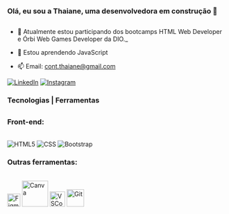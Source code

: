 ### Olá, eu sou a Thaiane, uma desenvolvedora em construção 👋
##
- 🔭 Atualmente estou participando dos bootcamps HTML Web Developer e Órbi Web Games Developer da DIO._
 
- 🌱 Estou aprendendo JavaScript

- 📫 Email: cont.thaiane@gmail.com

<div>
<a href="https://www.linkedin.com/in/thaiane-a-lima-51506522a/" target="_blank"><img src="https://img.shields.io/badge/LinkedIn-0077B5?style=for-the-badge&logo=linkedin&logoColor=white" alt="LinkedIn" target="_blank"></a>
<a href="https://www.instagram.com/thaianealm_/" target="_blank"><img src="https://img.shields.io/badge/Instagram-E4405F?style=for-the-badge&logo=instagram&logoColor=white" alt="Instagram" target="_blank"></a>
</div>

### Tecnologias | Ferramentas
##
### Front-end:
<div style="display: inline_block"></br>
    <img alt="HTML5" src="https://img.shields.io/badge/HTML5-E34F26?style=for-the-badge&logo=html5&logoColor=white"> 
    <img alt="CSS" src="https://img.shields.io/badge/CSS3-1572B6?style=for-the-badge&logo=css3&logoColor=white"/>
    <img alt="Bootstrap" src="https://img.shields.io/badge/Bootstrap-563D7C?style=for-the-badge&logo=bootstrap&logoColor=white"/>
</div>

### Outras ferramentas:
<div style="display: inline_block"></br>
    <img alt="Figma" src="https://cdn-icons-png.flaticon.com/512/5968/5968705.png" width="30px"/>
    <img alt="Canva" src="https://logosmarcas.net/wp-content/uploads/2021/11/Canva-Logo.png" width="60px"/>
    <img alt="VSCode" src="https://cdn.icon-icons.com/icons2/2107/PNG/512/file_type_vscode_icon_130084.png" width="35px"/>
    <img alt="Git" src="https://cdn.icon-icons.com/icons2/2107/PNG/512/file_type_git_icon_130581.png" width="40px"/>
</div>


